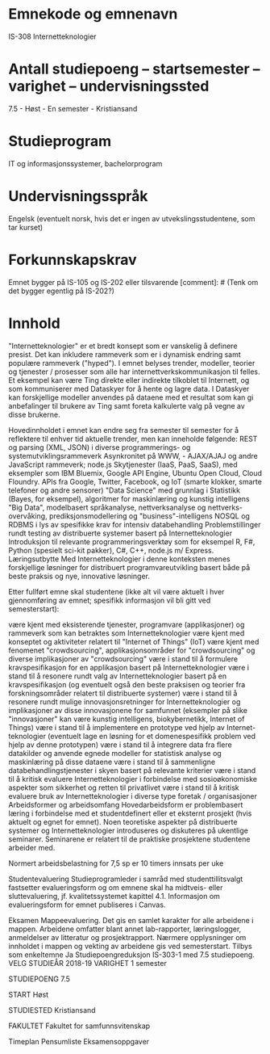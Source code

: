 # Emnekode og emnenavn 
IS-308 Internetteknologier
# Antall studiepoeng – startsemester – varighet – undervisningssted
7.5 - Høst - En semester - Kristiansand
# Studieprogram
IT og informasjonssystemer, bachelorprogram
# Undervisningsspråk
Engelsk (eventuelt norsk, hvis det er ingen av utvekslingsstudentene, som tar kurset)
# Forkunnskapskrav
Emnet bygger på IS-105 og IS-202 eller tilsvarende
[comment]: # (Tenk om det bygger egentlig på IS-202?)
# Innhold
"Internetteknologier" er et bredt konsept som er vanskelig å definere presist. Det kan inkludere rammeverk som er i dynamisk endring samt populære rammeverk ("hyped"). I emnet belyses trender, modeller, teorier og tjenester / prosesser som alle har internettverkskommunikasjon til felles. Et eksempel kan være Ting direkte eller indirekte tilkoblet til Internett, og som kommuniserer med Dataskyer for å hente og lagre data. I Dataskyer kan forskjellige modeller anvendes på dataene med et resultat som kan gi anbefalinger til brukere av Ting samt foreta kalkulerte valg på vegne av disse brukerne.

Hovedinnholdet i emnet kan endre seg fra semester til semester for å reflektere til enhver tid aktuelle trender, men kan inneholde følgende:
REST og parsing (XML, JSON) i diverse programmerings- og systemutviklingsrammeverk
Asynkronitet på WWW, - AJAX/AJAJ og andre JavaScript rammeverk; node.js
Skytjenester (IaaS, PaaS, SaaS), med eksempler som IBM Bluemix, Google API Engine, Ubuntu Open Cloud, Cloud Floundry.
APIs fra Google, Twitter, Facebook, og IoT (smarte klokker, smarte telefoner og andre sensorer)
"Data Science" med grunnlag i Statistikk (Bayes, for eksempel), algoritmer for maskinlæring og kunstig intelligens
"Big Data", modelbasert språkanalyse, nettverksanalyse og nettverks-overvåking, prediksjonsmodellering og "business"-intelligens
NOSQL og RDBMS i lys av spesifikke krav for intensiv databehandling
Problemstillinger rundt testing av distribuerte systemer basert på Internetteknologier
Introduksjon til relevante programmeringsverktøy som for eksempel R, F#, Python (spesielt sci-kit pakker), C#, C++, node.js m/ Express.
Læringsutbytte
Med Internetteknologier i denne konteksten menes forskjellige løsninger for distribuert programvareutvikling basert både på beste praksis og nye, innovative løsninger.

Etter fullført emne skal studentene (ikke alt vil være aktuelt i hver gjennomføring av emnet; spesifikk informasjon vil bli gitt ved semesterstart):

være kjent med eksisterende tjenester, programvare (applikasjoner) og rammeverk som kan betraktes som Internetteknologier
være kjent med konseptet og aktiviteter relatert til "Internet of Things" (IoT)
være kjent med fenomenet "crowdsourcing", applikasjonsområder for "crowdsourcing" og diverse implikasjoner av "crowdsourcing"
være i stand til å formulere kravspesifikasjon for en applikasjon basert på Internetteknologier
være i stand til å resonere rundt valg av Internetteknologier basert på en kravspesifikasjon (og eventuelt også den beste praksisen og teorier fra forskningsområder relatert til distribuerte systemer)
være i stand til å resonere rundt mulige innovasjonsretninger for Internetteknologier og implikasjoner av disse innovasjonene for samfunnet (eksempler på slike "innovasjoner" kan være kunstig intelligens, biokybernetikk, Internet of Things)
være i stand til å implementere en prototype ved hjelp av Internet-teknologier (eventuelt lage en løsning for et domenespesifikk problem ved hjelp av denne prototypen)
være i stand til å integrere data fra flere datakilder og anvende egnede modeller for statistisk analyse og maskinlæring på disse dataene
være i stand til å sammenligne databehandlingstjenester i skyen basert på relevante kriterier
være i stand til å kritisk evaluere Internetteknologier i forbindelse med sosioøkonomiske aspekter som sikkerhet og retten til privatlivet
være i stand til å kritisk evaluere bruk av Internetteknologier i diverse type foretak / organisasjoner
Arbeidsformer og arbeidsomfang
Hovedarbeidsform er problembasert læring i forbindelse med et studentdefinert eller et eksternt prosjekt (hvis aktuelt og egnet for emnet). Noen teoretiske aspekter på distribuerte systemer og Internetteknologier introduseres og diskuteres på ukentlige seminarer. Seminarene er relatert til de praktiske prosjektene studentene arbeider med.

Normert arbeidsbelastning for 7,5 sp er 10 timers innsats per uke

Studentevaluering
Studieprogramleder i samråd med studenttillitsvalgt fastsetter evalueringsform og om emnene skal ha midtveis- eller sluttevaluering, jf. kvalitetssystemet kapittel 4.1. Informasjon om evalueringsform for emnet publiseres i Canvas.

 

Eksamen
Mappeevaluering. Det gis en samlet karakter for alle arbeidene i mappen. Arbeidene omfatter blant annet lab-rapporter, læringslogger, anmeldelser av litteratur og prosjektrapport. Nærmere opplysninger om innholdet i mappen og vekting av arbeidene gis ved semesterstart.
Tilbys som enkeltemne
Ja
Studiepoengreduksjon
IS-303-1 med 7.5 studiepoeng.
VELG STUDIEÅR
2018-19
VARIGHET
1 semester

STUDIEPOENG
7.5

START
Høst

STUDIESTED
Kristiansand 

FAKULTET
Fakultet for samfunnsvitenskap 

Timeplan
Pensumliste
Eksamensoppgaver
